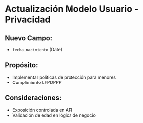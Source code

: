 # Actualización Modelo Usuario - Privacidad

## Nuevo Campo:
- `fecha_nacimiento` (Date)

## Propósito:
- Implementar políticas de protección para menores
- Cumplimiento LFPDPPP

## Consideraciones:
- Exposición controlada en API
- Validación de edad en lógica de negocio
